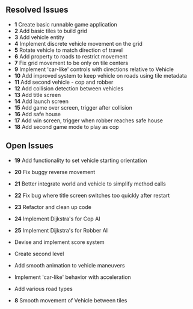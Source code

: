 ## Resolved Issues ##

- **1** Create basic runnable game application
- **2** Add basic tiles to build grid
- **3** Add vehicle entity
- **4** Implement discrete vehicle movement on the grid
- **5** Rotate vehicle to match direction of travel 
- **6** Add property to roads to restrict movement
- **7** Fix grid movement to be only on tile centers
- **9** Implement 'car-like' controls with directions relative to
  Vehicle
- **10** Add improved system to keep vehicle on roads using tile
  metadata
- **11** Add second vehicle - cop and robber
- **12** Add collision detection between vehicles 
- **13** Add title screen
- **14** Add launch screen
- **15** Add game over screen, trigger after collision
- **16** Add safe house
- **17** Add win screen, trigger when robber reaches safe house
- **18** Add second game mode to play as cop

## Open Issues ##

- **19** Add functionality to set vehicle starting orientation
- **20** Fix buggy reverse movement
- **21** Better integrate world and vehicle to simplify method calls
- **22** Fix bug where title screen switches too quickly after restart
- **23** Refactor and clean up code
- **24** Implement Dijkstra's for Cop AI
- **25** Implement Dijkstra's for Robber AI
- Devise and implement score system
- Create second level
- Add smooth animation to vehicle maneuvers

- Implement 'car-like' behavior with acceleration
- Add various road types
- **8** Smooth movement of Vehicle between tiles
